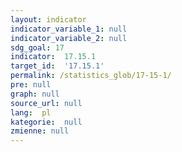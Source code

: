 ```yaml
---
layout: indicator
indicator_variable_1: null
indicator_variable_2: null
sdg_goal: 17
indicator:  17.15.1
target_id:  '17.15.1'
permalink: /statistics_glob/17-15-1/
pre: null
graph: null
source_url: null
lang:  pl
kategorie:  null
zmienne: null
---
```

